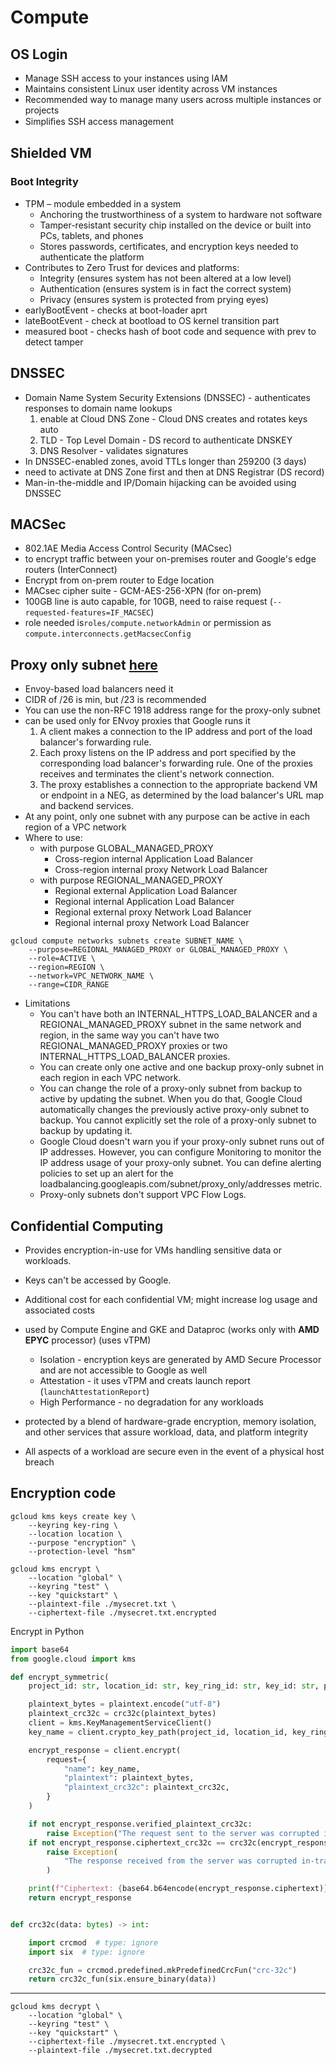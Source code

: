 # Compute 

## OS Login

* Manage SSH access to your instances using IAM
* Maintains consistent Linux user identity across VM instances
* Recommended way to manage many users across multiple instances or projects
* Simpliﬁes SSH access management





## Shielded VM


### Boot Integrity

* TPM – module embedded in a system
  * Anchoring the trustworthiness of a system to hardware not software
  * Tamper-resistant security chip installed on the device or built into  PCs, tablets, and phones
  * Stores passwords, certificates, and encryption keys needed to authenticate the platform
* Contributes to Zero Trust for devices and platforms:
  * Integrity (ensures system has not been altered at a low level)
  * Authentication (ensures system is in fact the correct system)
  * Privacy (ensures system is protected from prying eyes)
* earlyBootEvent - checks at boot-loader aprt
* lateBootEvent - check at bootload to OS kernel transition part
* measured boot - checks hash of boot code and sequence with prev to detect tamper


## DNSSEC

* Domain Name System Security Extensions (DNSSEC) - authenticates responses to domain name lookups
  1. enable at Cloud DNS Zone - Cloud DNS creates and rotates keys auto
  2. TLD - Top Level Domain - DS record to authenticate DNSKEY
  3. DNS Resolver - validates signatures
* In DNSSEC-enabled zones, avoid TTLs longer than 259200 (3 days)
* need to activate at DNS Zone first and then at DNS Registrar (DS record)
* Man-in-the-middle and IP/Domain hijacking can be avoided using DNSSEC



## MACSec

* 802.1AE Media Access Control Security (MACsec)
* to encrypt traffic between your on-premises router and Google's edge routers (InterConnect)
* Encrypt from on-prem router to Edge location 
* MACsec cipher suite	- GCM-AES-256-XPN (for on-prem)
* 100GB line is auto capable, for 10GB, need to raise request (`--requested-features=IF_MACSEC`)
* role needed is`roles/compute.networkAdmin` or permission as `compute.interconnects.getMacsecConfig`



## Proxy only subnet [here](https://cloud.google.com/load-balancing/docs/proxy-only-subnets)

* Envoy-based load balancers need it 
* CIDR of /26 is min, but /23 is recommended
* You can use the non-RFC 1918 address range for the proxy-only subnet
* can be used only for ENvoy proxies that Google runs it
  1. A client makes a connection to the IP address and port of the load balancer's forwarding rule.
  1. Each proxy listens on the IP address and port specified by the corresponding load balancer's forwarding rule. One of the proxies receives and terminates the client's network connection.
  1. The proxy establishes a connection to the appropriate backend VM or endpoint in a NEG, as determined by the load balancer's URL map and backend services.
* At any point, only one subnet with any purpose can be active in each region of a VPC network
* Where to use:
  * with purpose GLOBAL_MANAGED_PROXY
    * Cross-region internal Application Load Balancer
    * Cross-region internal proxy Network Load Balancer
  * with purpose REGIONAL_MANAGED_PROXY
    * Regional external Application Load Balancer
    * Regional internal Application Load Balancer
    * Regional external proxy Network Load Balancer
    * Regional internal proxy Network Load Balancer  

```
gcloud compute networks subnets create SUBNET_NAME \
    --purpose=REGIONAL_MANAGED_PROXY or GLOBAL_MANAGED_PROXY \
    --role=ACTIVE \
    --region=REGION \
    --network=VPC_NETWORK_NAME \
    --range=CIDR_RANGE
```

* Limitations
  * You can't have both an INTERNAL_HTTPS_LOAD_BALANCER and a REGIONAL_MANAGED_PROXY subnet in the same network and region, in the same way you can't have two REGIONAL_MANAGED_PROXY proxies or two INTERNAL_HTTPS_LOAD_BALANCER proxies.
  * You can create only one active and one backup proxy-only subnet in each region in each VPC network.
  * You can change the role of a proxy-only subnet from backup to active by updating the subnet. When you do that, Google Cloud automatically changes the previously active proxy-only subnet to backup. You cannot explicitly set the role of a proxy-only subnet to backup by updating it.
  * Google Cloud doesn't warn you if your proxy-only subnet runs out of IP addresses. However, you can configure Monitoring to monitor the IP address usage of your proxy-only subnet. You can define alerting policies to set up an alert for the loadbalancing.googleapis.com/subnet/proxy_only/addresses metric.
  * Proxy-only subnets don't support VPC Flow Logs.



## Confidential Computing

* Provides encryption-in-use for VMs handling sensitive data or workloads.
* Keys can't be accessed by Google.
* Additional cost for each confidential VM; might increase log usage and associated costs
* used by Compute Engine and GKE and Dataproc (works only with **AMD EPYC** processor) (uses vTPM)
  * Isolation - encryption keys are generated by AMD Secure Processor and are not accessible to Google as well
  * Attestation - it uses vTPM and creats launch report (`launchAttestationReport`)
  * High Performance - no degradation for any workloads

* protected by a blend of hardware-grade encryption, memory isolation, and other services that assure workload, data, and platform integrity
* All aspects of a workload are secure even in the event of a physical host breach



## Encryption code

```cli
gcloud kms keys create key \
    --keyring key-ring \
    --location location \
    --purpose "encryption" \
    --protection-level "hsm"
```

``` Encrypt
gcloud kms encrypt \
    --location "global" \
    --keyring "test" \
    --key "quickstart" \
    --plaintext-file ./mysecret.txt \
    --ciphertext-file ./mysecret.txt.encrypted
```

Encrypt in Python

```python
import base64
from google.cloud import kms

def encrypt_symmetric(
    project_id: str, location_id: str, key_ring_id: str, key_id: str, plaintext: str ) -> bytes:

    plaintext_bytes = plaintext.encode("utf-8")
    plaintext_crc32c = crc32c(plaintext_bytes)
    client = kms.KeyManagementServiceClient()
    key_name = client.crypto_key_path(project_id, location_id, key_ring_id, key_id)

    encrypt_response = client.encrypt(
        request={
            "name": key_name,
            "plaintext": plaintext_bytes,
            "plaintext_crc32c": plaintext_crc32c,
        }
    )

    if not encrypt_response.verified_plaintext_crc32c:
        raise Exception("The request sent to the server was corrupted in-transit.")
    if not encrypt_response.ciphertext_crc32c == crc32c(encrypt_response.ciphertext):
        raise Exception(
            "The response received from the server was corrupted in-transit."
        )

    print(f"Ciphertext: {base64.b64encode(encrypt_response.ciphertext)}")
    return encrypt_response


def crc32c(data: bytes) -> int:

    import crcmod  # type: ignore
    import six  # type: ignore

    crc32c_fun = crcmod.predefined.mkPredefinedCrcFun("crc-32c")
    return crc32c_fun(six.ensure_binary(data))


```



---

``` Decrypt
gcloud kms decrypt \
    --location "global" \
    --keyring "test" \
    --key "quickstart" \
    --ciphertext-file ./mysecret.txt.encrypted \
    --plaintext-file ./mysecret.txt.decrypted
```
